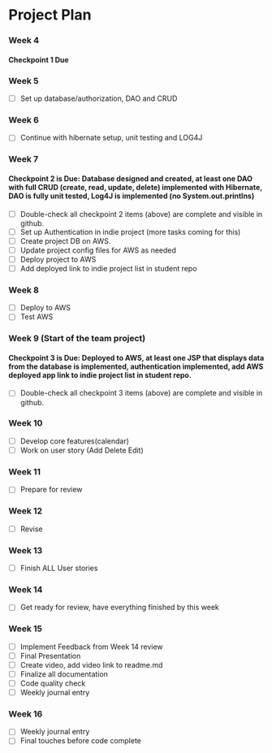 # Project Plan

### Week 4
#### Checkpoint 1 Due

### Week 5

- [ ] Set up database/authorization, DAO and CRUD

### Week 6

- [ ] Continue with hibernate setup, unit testing and LOG4J

### Week 7
#### Checkpoint 2 is Due: Database designed and created, at least one DAO with full CRUD (create, read, update, delete) implemented with Hibernate, DAO is fully unit tested, Log4J is implemented (no System.out.printlns)

- [ ] Double-check all checkpoint 2 items (above) are complete and visible in github.
- [ ] Set up Authentication in indie project (more tasks coming for this)
- [ ] Create project DB on AWS.
- [ ] Update project config files for AWS as needed
- [ ] Deploy project to AWS
- [ ] Add deployed link to indie project list in student repo

### Week 8

- [ ] Deploy to AWS
- [ ] Test AWS

### Week 9 (Start of the team project)
#### Checkpoint 3 is Due: Deployed to AWS, at least one JSP that displays data from the database is implemented, authentication implemented, add AWS deployed app link to indie project list in student repo.
- [ ] Double-check all checkpoint 3 items (above) are complete and visible in github.

### Week 10
- [ ] Develop core features(calendar)
- [ ] Work on user story (Add Delete Edit)
      
### Week 11
- [ ] Prepare for review
      
### Week 12
- [ ] Revise
      
### Week 13
- [ ] Finish ALL User stories
      
### Week 14
- [ ] Get ready for review, have everything finished by this week
      
### Week 15
- [ ] Implement Feedback from Week 14 review
- [ ] Final Presentation
- [ ] Create video, add video link to readme.md
- [ ] Finalize all documentation
- [ ] Code quality check
- [ ] Weekly journal entry

### Week 16
- [ ] Weekly journal entry
- [ ] Final touches before code complete
